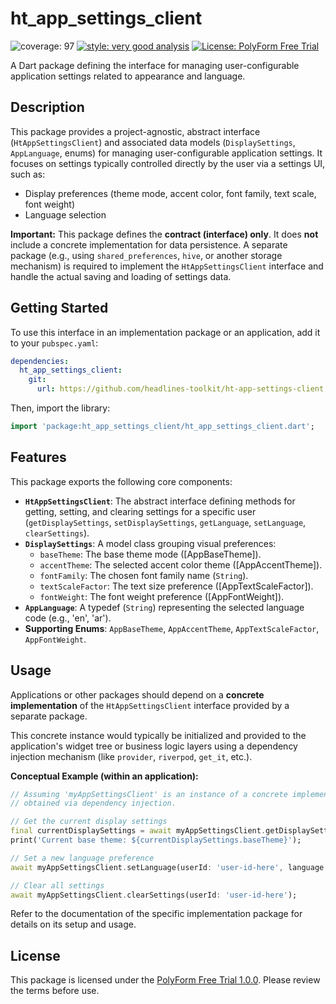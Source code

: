 # ht_app_settings_client

![coverage: 97](https://img.shields.io/badge/coverage-97-green)
[![style: very good analysis](https://img.shields.io/badge/style-very_good_analysis-B22C89.svg)](https://pub.dev/packages/very_good_analysis)
[![License: PolyForm Free Trial](https://img.shields.io/badge/License-PolyForm%20Free%20Trial-blue)](https://polyformproject.org/licenses/free-trial/1.0.0)

A Dart package defining the interface for managing user-configurable application settings related to appearance and language.

## Description

This package provides a project-agnostic, abstract interface (`HtAppSettingsClient`) and associated data models (`DisplaySettings`, `AppLanguage`, enums) for managing user-configurable application settings. It focuses on settings typically controlled directly by the user via a settings UI, such as:

*   Display preferences (theme mode, accent color, font family, text scale, font weight)
*   Language selection

**Important:** This package defines the **contract (interface) only**. It does **not** include a concrete implementation for data persistence. A separate package (e.g., using `shared_preferences`, `hive`, or another storage mechanism) is required to implement the `HtAppSettingsClient` interface and handle the actual saving and loading of settings data.

## Getting Started

To use this interface in an implementation package or an application, add it to your `pubspec.yaml`:

```yaml
dependencies:
  ht_app_settings_client:
    git:
      url: https://github.com/headlines-toolkit/ht-app-settings-client.git
```

Then, import the library:

```dart
import 'package:ht_app_settings_client/ht_app_settings_client.dart';
```

## Features

This package exports the following core components:

*   **`HtAppSettingsClient`**: The abstract interface defining methods for getting, setting, and clearing settings for a specific user (`getDisplaySettings`, `setDisplaySettings`, `getLanguage`, `setLanguage`, `clearSettings`).
*   **`DisplaySettings`**: A model class grouping visual preferences:
    *   `baseTheme`: The base theme mode ([AppBaseTheme]).
    *   `accentTheme`: The selected accent color theme ([AppAccentTheme]).
    *   `fontFamily`: The chosen font family name (`String`).
    *   `textScaleFactor`: The text size preference ([AppTextScaleFactor]).
    *   `fontWeight`: The font weight preference ([AppFontWeight]).
*   **`AppLanguage`**: A typedef (`String`) representing the selected language code (e.g., 'en', 'ar').
*   **Supporting Enums**: `AppBaseTheme`, `AppAccentTheme`, `AppTextScaleFactor`, `AppFontWeight`.

## Usage

Applications or other packages should depend on a **concrete implementation** of the `HtAppSettingsClient` interface provided by a separate package.

This concrete instance would typically be initialized and provided to the application's widget tree or business logic layers using a dependency injection mechanism (like `provider`, `riverpod`, `get_it`, etc.).

**Conceptual Example (within an application):**

```dart
// Assuming 'myAppSettingsClient' is an instance of a concrete implementation
// obtained via dependency injection.

// Get the current display settings
final currentDisplaySettings = await myAppSettingsClient.getDisplaySettings(userId: 'user-id-here');
print('Current base theme: ${currentDisplaySettings.baseTheme}');

// Set a new language preference
await myAppSettingsClient.setLanguage(userId: 'user-id-here', language: 'ar');

// Clear all settings
await myAppSettingsClient.clearSettings(userId: 'user-id-here');
```

Refer to the documentation of the specific implementation package for details on its setup and usage.

## License

This package is licensed under the [PolyForm Free Trial 1.0.0](LICENSE). Please review the terms before use.

